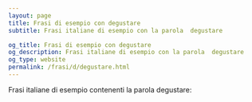 ```yaml
---
layout: page
title: Frasi di esempio con degustare 
subtitle: Frasi italiane di esempio con la parola  degustare

og_title: Frasi di esempio con degustare 
og_description: Frasi italiane di esempio con la parola  degustare
og_type: website
permalink: /frasi/d/degustare.html
---
```


Frasi italiane di esempio contenenti la parola degustare:


